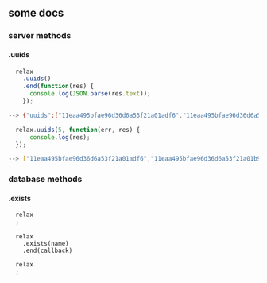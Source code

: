 ## some docs



### server methods

#### .uuids

````javascript
  relax
    .uuids()
    .end(function(res) {
      console.log(JSON.parse(res.text));
    });
````
````bash
--> {"uuids":["11eaa495bfae96d36d6a53f21a01adf6","11eaa495bfae96d36d6a53f21a01b9b7"]}
````

````javascript
  relax.uuids(5, function(err, res) {
      console.log(res);
  });
````
````bash
--> ["11eaa495bfae96d36d6a53f21a01adf6","11eaa495bfae96d36d6a53f21a01b9b7"]
````

### database methods

#### .exists

````javascript
  relax
  ;
````

````
  relax
    .exists(name)
    .end(callback)
````

````javascript
  relax
  ;
````
